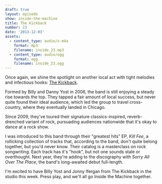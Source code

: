 ```yaml
---
draft: true
layout: episode
show: inside-the-machine
title: The Kickback
number: 23
date: '2013-12-03'
assets:
  - content_type: audio/x-m4a
    format: mp3
    filename: inside_23.mp3
  - content_type: audio/ogg
    format: ogg
    filename: inside_23.ogg
---
```

Once again, we shine the spotlight on another local act with tight melodies and infectious hooks: [The Kickback](http://thekickbackband.com).

Formed by Billy and Danny Yost in 2006, the band is still enjoying a steady rise towards the top. They tapped a fair amount of local success, but never quite found their ideal audience, which led the group to travel cross-country, where they eventually landed in Chicago.

Since 2009, they've toured their signature classics-inspired, reverb-drenched variant of rock, pursuading audiences nationwide that it's okay to dance at a rock show.

I was introduced to this band through their "greatest hits" EP, _Kill Fee_, a rollicking collection of tracks that, according to the band, don't quite belong together, but you'd never know. Their catalog is a masterclass on rock songwriting. Each track has it's "hook", but not one sounds stale or overthought. Next year, they're adding to the discography with _Sorry All Over The Place_, the band's long-awaited debut full-length.

I'm excited to have Billy Yost and Jonny Ifergan from The Kickback in the studio this week. Press play, and we'll all go Inside the Machine together.